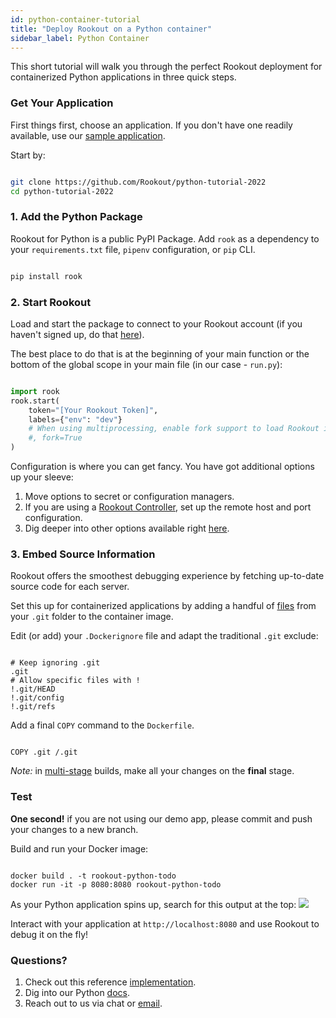 ```yaml
---
id: python-container-tutorial
title: "Deploy Rookout on a Python container"
sidebar_label: Python Container
---
```

This short tutorial will walk you through the perfect Rookout deployment for containerized Python applications in three quick steps.

### Get Your Application

First things first, choose an application.
If you don't have one readily available, use our [sample application](https://github.com/Rookout/python-tutorial-2022).  

Start by:

```bash

git clone https://github.com/Rookout/python-tutorial-2022
cd python-tutorial-2022

```

### 1. Add the Python Package

Rookout for Python is a public PyPI Package.
Add `rook` as a dependency to your `requirements.txt` file, `pipenv` configuration, or `pip` CLI.

```bash

pip install rook

```

### 2. Start Rookout

Load and start the package to connect to your Rookout account (if you haven't signed up, do that [here](https://app.rookout.com/#mode=signUp)).

The best place to do that is at the beginning of your main function or the bottom of the global scope in your main file (in our case - `run.py`):

```python

import rook
rook.start(
    token="[Your Rookout Token]",
    labels={"env": "dev"}
    # When using multiprocessing, enable fork support to load Rookout in all workers
    #, fork=True
)

```

<div className="rookout-org-info" />

Configuration is where you can get fancy. You have got additional options up your sleeve:

1.  Move options to secret or configuration managers.
2.  If you are using a [Rookout Controller](etl-controller-intro.md), set up the remote host and port configuration.
3.  Dig deeper into other options available right [here](python-setup.mdx#sdk-api).

### 3. Embed Source Information

Rookout offers the smoothest debugging experience by fetching up-to-date source code for each server.

Set this up for containerized applications by adding a handful of [files](https://www.rookout.com/blog/embedding-source-code-version-information-in-docker-images/) from your `.git` folder to the container image.

Edit (or add) your `.Dockerignore` file and adapt the traditional `.git` exclude:

```ignore

# Keep ignoring .git
.git
# Allow specific files with !
!.git/HEAD
!.git/config
!.git/refs

```

Add a final `COPY` command to the `Dockerfile`.

```docker

COPY .git /.git

```

_Note:_ in [multi-stage](https://docs.docker.com/develop/develop-images/multistage-build/) builds, make all your changes on the **final** stage.

### Test

**One second!** if you are not using our demo app, please commit and push your changes to a new branch.

Build and run your Docker image:

```

docker build . -t rookout-python-todo
docker run -it -p 8080:8080 rookout-python-todo

```

As your Python application spins up, search for this output at the top:
<img src="/img/screenshots/python_success.png" />

Interact with your application at `http://localhost:8080` and use Rookout to debug it on the fly!

### Questions?

1.  Check out this reference [implementation](https://github.com/Rookout/python-tutorial-2022/compare/configure-rookout).
2.  Dig into our Python [docs](python-setup.mdx).
3.  Reach out to us via chat or [email](mailto:support@rookout.com).
